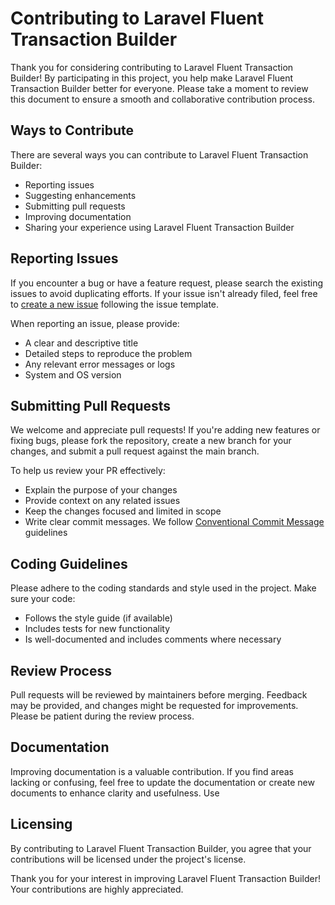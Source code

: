 # Contributing to Laravel Fluent Transaction Builder

Thank you for considering contributing to Laravel Fluent Transaction Builder! By participating in this project, you help make Laravel Fluent Transaction Builder better for everyone. Please take a moment to review this document to ensure a smooth and collaborative contribution process.

## Ways to Contribute

There are several ways you can contribute to Laravel Fluent Transaction Builder:

- Reporting issues
- Suggesting enhancements
- Submitting pull requests
- Improving documentation
- Sharing your experience using Laravel Fluent Transaction Builder

## Reporting Issues

If you encounter a bug or have a feature request, please search the existing issues to avoid duplicating efforts. If your issue isn't already filed, feel free to [create a new issue](https://github.com/nurrony/fluent-transaction-builder/issues) following the issue template.

When reporting an issue, please provide:

- A clear and descriptive title
- Detailed steps to reproduce the problem
- Any relevant error messages or logs
- System and OS version

## Submitting Pull Requests

We welcome and appreciate pull requests! If you're adding new features or fixing bugs, please fork the repository, create a new branch for your changes, and submit a pull request against the main branch.

To help us review your PR effectively:

- Explain the purpose of your changes
- Provide context on any related issues
- Keep the changes focused and limited in scope
- Write clear commit messages. We follow [Conventional Commit Message](https://www.conventionalcommits.org/en/v1.0.0/) guidelines

## Coding Guidelines

Please adhere to the coding standards and style used in the project. Make sure your code:

- Follows the style guide (if available)
- Includes tests for new functionality
- Is well-documented and includes comments where necessary

## Review Process

Pull requests will be reviewed by maintainers before merging. Feedback may be provided, and changes might be requested for improvements. Please be patient during the review process.

## Documentation

Improving documentation is a valuable contribution. If you find areas lacking or confusing, feel free to update the documentation or create new documents to enhance clarity and usefulness. Use

## Licensing

By contributing to Laravel Fluent Transaction Builder, you agree that your contributions will be licensed under the project's license.

Thank you for your interest in improving Laravel Fluent Transaction Builder! Your contributions are highly appreciated.
